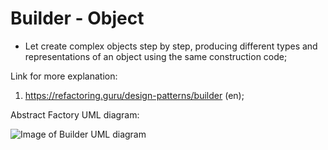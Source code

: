 # Builder - Object
 - Let create complex objects step by step, producing different types and representations of an object using the same construction code;


Link for more explanation:
1. https://refactoring.guru/design-patterns/builder (en);


Abstract Factory UML diagram:

![Image of Builder UML diagram](https://github.com/RomeroGabriel/OOP-DesignPatterns/blob/master/Creational/Builder/builder_pattern_uml_diagram.png)

